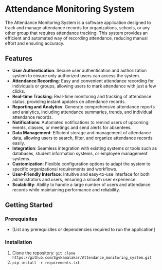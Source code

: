 # Attendance Monitoring System

The Attendance Monitoring System is a software application designed to track and manage attendance records for organizations, schools, or any other group that requires attendance tracking. This system provides an efficient and automated way of recording attendance, reducing manual effort and ensuring accuracy.

## Features

- **User Authentication**: Secure user authentication and authorization system to ensure only authorized users can access the system.
- **Attendance Recording**: Easy and convenient attendance recording for individuals or groups, allowing users to mark attendance with just a few clicks.
- **Real-time Tracking**: Real-time monitoring and tracking of attendance status, providing instant updates on attendance records.
- **Reporting and Analytics**: Generate comprehensive attendance reports and analytics, including attendance summaries, trends, and individual attendance records.
- **Notifications**: Automated notifications to remind users of upcoming events, classes, or meetings and send alerts for absentees.
- **Data Management**: Efficient storage and management of attendance data, allowing users to search, filter, and organize attendance records easily.
- **Integration**: Seamless integration with existing systems or tools such as databases, student information systems, or employee management systems.
- **Customization**: Flexible configuration options to adapt the system to specific organizational requirements and workflows.
- **User-Friendly Interface**: Intuitive and easy-to-use interface for both administrators and users, ensuring a smooth user experience.
- **Scalability**: Ability to handle a large number of users and attendance records while maintaining performance and reliability.

## Getting Started

### Prerequisites

- [List any prerequisites or dependencies required to run the application]

### Installation

1. Clone the repository: `git clone https://github.com/Sgvkamalakar/Attendance_monitoring_system.git`
2. `pip install -r requirements.txt`

